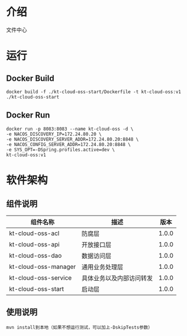 # 介绍
文件中心

# 运行

## Docker Build
```shell
docker build -f ./kt-cloud-oss-start/Dockerfile -t kt-cloud-oss:v1 ./kt-cloud-oss-start
```
## Docker Run
```shell
docker run -p 8083:8083 --name kt-cloud-oss -d \
-e NACOS_DISCOVERY_IP=172.24.80.20 \
-e NACOS_DISCOVERY_SERVER_ADDR=172.24.80.20:8848 \
-e NACOS_CONFIG_SERVER_ADDR=172.24.80.20:8848 \
-e SYS_OPT=-DSpring.profiles.active=dev \
kt-cloud-oss:v1
```

# 软件架构

## 组件说明

| 组件名称                       | 描述           | 版本    |
|----------------------------|--------------|-------|
| kt-cloud-oss-acl     | 防腐层          | 1.0.0 |
| kt-cloud-oss-api     | 开放接口层        | 1.0.0 |
| kt-cloud-oss-dao     | 数据访问层        | 1.0.0 |
| kt-cloud-oss-manager | 通用业务处理层      | 1.0.0 |
| kt-cloud-oss-service | 具体业务以及内部访问转发 | 1.0.0 |
| kt-cloud-oss-start   | 启动层          | 1.0.0 |


## 使用说明
```
mvn install到本地（如果不想运行测试，可以加上-DskipTests参数）
```